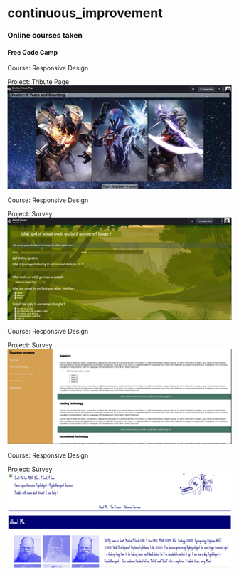 # continuous_improvement
### Online courses taken
#### Free Code Camp
Course: Responsive Design 

Project: Tribute Page
![Destiny Tribute Page](https://github.com/davidsmorton/continuous_improvement/blob/main/Free_code_camp/media/Destiny_Tribute_Page.png "Destiny Tribute Page")

Course: Responsive Design

Project: Survey 
![Animal Survey](https://github.com/davidsmorton/continuous_improvement/blob/main/Free_code_camp/media/Animal_Survey.png "Animal Survey")

Course: Responsive Design

Project: Survey 
![Technical Document](https://raw.githubusercontent.com/davidsmorton/continuous_improvement/main/Free_code_camp/media/Tech_Doc.png "Technical Document")

Course: Responsive Design

Project: Survey 
![Happi Puppi Services](https://raw.githubusercontent.com/davidsmorton/continuous_improvement/main/Free_code_camp/media/happi_puppi.png "Happi Puppi")